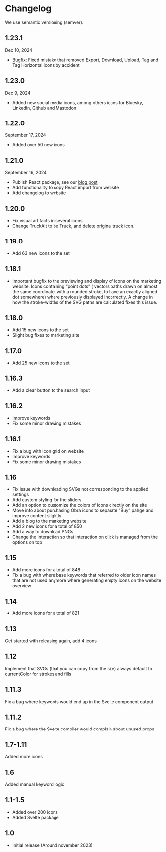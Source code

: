 # Changelog

We use semantic versioning (semver).

## 1.23.1

Dec 10, 2024

* Bugfix: Fixed mistake that removed Export, Download, Upload, Tag and Tag Horizontal icons by accident

## 1.23.0

Dec 9, 2024

* Added new social media icons, among others icons for Bluesky, LinkedIn, Github and Mastodon

## 1.22.0

September 17, 2024

* Added over 50 new icons

## 1.21.0

September 16, 2024

* Publish React package, see our [blog post](blog/react-package)
* Add functionality to copy React import from website
* Add changelog to website

## 1.20.0

* Fix visual artifacts in several icons
* Change TruckAlt to be Truck, and delete original truck icon.

## 1.19.0

* Add 63 new icons to the set

## 1.18.1

* Important bugfix to the previewing and display of icons on the marketing website. Icons containing “point dots” (
  vectors paths drawn on almost the same coordinate, with a rounded stroke, to have an exactly aligned dot somewhere)
  where previously displayed incorrectly. A change in how the stroke-widths of the SVG paths are calculated fixes this
  issue.

## 1.18.0

* Add 15 new icons to the set
* Slight bug fixes to marketing site

## 1.17.0

* Add 25 new icons to the set

## 1.16.3

* Add a clear button to the search input

## 1.16.2

* Improve keywords
* Fix some minor drawing mistakes

## 1.16.1

* Fix a bug with icon grid on website
* Improve keywords
* Fix some minor drawing mistakes

## 1.16

* Fix issue with downloading SVGs not corresponding to the applied settings
* Add custom styling for the sliders
* Add an option to customize the colors of icons directly on the site
* Move info about purchasing Obra icons to separate “Buy” pahge and improve content slightly
* Add a blog to the marketing website
* Add 2 new icons for a total of 850
* Add a way to download PNGs
* Change the interaction so that interaction on click is managed from the options on top

## 1.15

* Add more icons for a total of 848
* Fix a bug with where base keywords that referred to older icon names that are not used anymore where generating empty
  icons on the website overview

## 1.14

* Add more icons for a total of 821

## 1.13

Get started with releasing again, add 4 icons

## 1.12

Implement that SVGs (that you can copy from the site) always default to currentColor for strokes and fills

## 1.11.3

Fix a bug where keywords would end up in the Svelte component output

## 1.11.2

Fix a bug where the Svelte compiler would complain about unused props

## 1.7-1.11

Added more icons

## 1.6

Added manual keyword logic

## 1.1-1.5

* Added over 200 icons
* Added Svelte package

## 1.0

* Initial release (Around november 2023)
